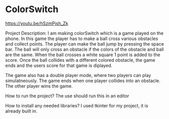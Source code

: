# ColorSwitch

https://youtu.be/hSzmPjsh_Zk

Project Description:
I am making colorSwitch which is a game played on the phone.
In this game the player has to make a ball cross various obstacles and collect points.
The player can make the ball jump by pressing the space bar.
The ball will only cross an obstacle if the colors of the obstacle and ball are the same.
When the ball crosses a white square 1 point is added to the score.
Once the ball collides with a different colored obstacle, the game ends and the users score for that game is diplayed.

The game also has a double player mode, where two players can play simulatneously.
The game ends when one player collides into an obstacle.
The other player wins the game.

How to run the project?
The use should run this in an editor

How to install any needed libraries?
I used tkinter for my project, it is already built in.


